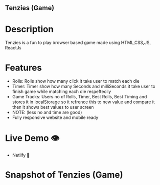 ## Tenzies (Game)

# Description

Tenzies is a fun to play browser based game made using HTML,CSS,JS, ReactJs

# Features

- Rolls: Rolls show how many click it take user to match each die
- Timer: Timer show how many Seconds and milliSeconds it take user to finish game while matching each die respeftecily
- Game Tracks: Users no of Rolls, Timer, Best Rolls, Best Timing and stores it in  localStorage so it refrence this to new value and compare it then it shows best values to user screen
- NOTE: (less no and time are good)
- Fully responsive website and mobile ready

# Live Demo 👁️

- Netlify 🔗


# Snapshot of Tenzies (Game)
